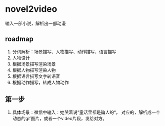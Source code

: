 # novel2video
输入一部小说，解析出一部动漫

## roadmap
1. 分词解析：场景描写、人物描写、动作描写、语言描写
2. 人物设计
2. 根据场景描写渲染场景
3. 根据人物描写渲染人物
4. 根据语言描写文字转语音
5. 根据动作描写，转成人物动作

## 第一步
1. 具体场景：微信中输入：她哭着说“童话里都是骗人的“。 对应的，解析成一个动态的gif图片，或者一个video片段，发给对方。
